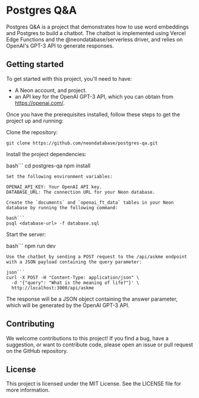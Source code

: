 
# Postgres Q&A

Postgres Q&A is a project that demonstrates how to use word embeddings and Postgres to build a chatbot. The chatbot is implemented using Vercel Edge Functions and the @neondatabase/serverless driver, and relies on OpenAI's GPT-3 API to generate responses.

## Getting started
To get started with this project, you'll need to have:
- A Neon account, and project.
- an API key for the OpenAI GPT-3 API, which you can obtain from https://openai.com/.

Once you have the prerequisites installed, follow these steps to get the project up and running:

Clone the repository:

```
git clone https://github.com/neondatabase/postgres-qa.git
```
Install the project dependencies:

bash```
cd postgres-qa
npm install
```
Set the following environment variables:

OPENAI_API_KEY: Your OpenAI API key.
DATABASE_URL: The connection URL for your Neon database.

Create the `documents` and `openai_ft_data` tables in your Neon database by running the following command:

bash```
psql <database-url> -f database.sql
```
Start the server:

bash```
npm run dev
```
Use the chatbot by sending a POST request to the /api/askme endpoint with a JSON payload containing the query parameter:

json```
curl -X POST -H "Content-Type: application/json" \
  -d '{"query": "What is the meaning of life?"}' \
  http://localhost:3000/api/askme
```
The response will be a JSON object containing the answer parameter, which will be generated by the OpenAI GPT-3 API.

## Contributing
We welcome contributions to this project! If you find a bug, have a suggestion, or want to contribute code, please open an issue or pull request on the GitHub repository.

## License
This project is licensed under the MIT License. See the LICENSE file for more information.
